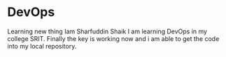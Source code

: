 # DevOps
Learning new thing 
Iam Sharfuddin Shaik I am learning DevOps in my college SRIT.
Finally the key is working now and i am able to get the code into my local repository.
